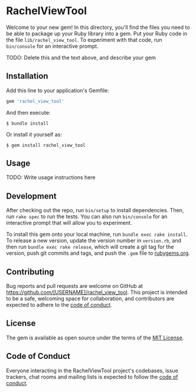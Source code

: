 # RachelViewTool

Welcome to your new gem! In this directory, you'll find the files you need to be able to package up your Ruby library into a gem. Put your Ruby code in the file `lib/rachel_view_tool`. To experiment with that code, run `bin/console` for an interactive prompt.

TODO: Delete this and the text above, and describe your gem

## Installation

Add this line to your application's Gemfile:

```ruby
gem 'rachel_view_tool'
```

And then execute:

    $ bundle install

Or install it yourself as:

    $ gem install rachel_view_tool

## Usage

TODO: Write usage instructions here

## Development

After checking out the repo, run `bin/setup` to install dependencies. Then, run `rake spec` to run the tests. You can also run `bin/console` for an interactive prompt that will allow you to experiment.

To install this gem onto your local machine, run `bundle exec rake install`. To release a new version, update the version number in `version.rb`, and then run `bundle exec rake release`, which will create a git tag for the version, push git commits and tags, and push the `.gem` file to [rubygems.org](https://rubygems.org).

## Contributing

Bug reports and pull requests are welcome on GitHub at https://github.com/[USERNAME]/rachel_view_tool. This project is intended to be a safe, welcoming space for collaboration, and contributors are expected to adhere to the [code of conduct](https://github.com/[USERNAME]/rachel_view_tool/blob/master/CODE_OF_CONDUCT.md).


## License

The gem is available as open source under the terms of the [MIT License](https://opensource.org/licenses/MIT).

## Code of Conduct

Everyone interacting in the RachelViewTool project's codebases, issue trackers, chat rooms and mailing lists is expected to follow the [code of conduct](https://github.com/[USERNAME]/rachel_view_tool/blob/master/CODE_OF_CONDUCT.md).
